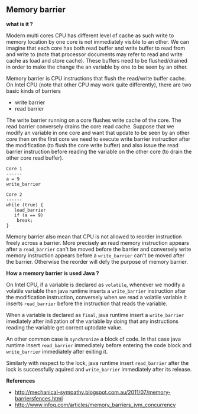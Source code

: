 ## Memory barrier

**what is it ?**

Modern multi cores CPU has different level of cache as such write to memory location by one core is not immediately visible 
to an other. We can imagine that each core has both read buffer and write buffer to read from and write to (note that processor documents may refer to read and write cache as load and store cache). These buffers need to be flushed/drained in order to make the change the an variable by one to be seen by an other.

Memory barrier is CPU instructions that flush the read/write buffer cache. On Intel CPU (note that other CPU may work quite differently), there are two basic kinds of barriers 

* write barrier
* read barrier  

The write barrier running on a core flushes write cache of the core. The read barrier conversely drains the core read cache. 
Suppose that we modify an variable in one core and want that update to be seen by an other core then on the first core we 
need to execute write barrier instruction after the modification (to flush the core write buffer) and also issue the read 
barrier instruction before reading the variable on the other core (to drain the other core read buffer). 

    Core 1
    ------
    a = 9
    write_barrier

    Core 2
    ------
    while (true) {
       load_barrier
       if (a == 9)
        break;
    }
       
Memory barrier also mean that CPU is not allowed to reorder instruction freely across a barrier. More precisely an read memory instruction appears after a `read_barrier` can't be moved before the barrier and conversely write memory instruction appears before a `write_barrier` can't be moved after the barrier. Otherwise the reorder will defy the purpose of memory barrier.

**How a memory barrier is used Java ?**

On Intel CPU, if a variable is declared as `volatile`, whenever we modify a volatile variable then java runtime inserts a `write_barrier` instruction after the modification instruction, conversely when we read a volatile variable it inserts `read_barrier` before the instruction that reads the variable.

When a variable is declared as `final`, java runtime insert a `write_barrier` imediately after inilization of the variable by doing that any instructions reading the variable get correct uptodate value.

An other common case is `synchronize` a block of code. In that case java runtime insert `read_barrier` immediately before entering the code block and `write_barrier` immediately after exiting it.

Similarly with respect to the lock, java runtime insert `read_barrier` after the lock is successfully aquired and `write_barrier` immediately after its release.

**References**

* http://mechanical-sympathy.blogspot.com.au/2011/07/memory-barriersfences.html
* http://www.infoq.com/articles/memory_barriers_jvm_concurrency
